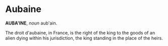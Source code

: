 # Aubaine

**AUBA'INE**, _noun_ aub'ain.

The droit d'aubaine, in France, is the right of the king to the goods of an alien dying within his jurisdiction, the king standing in the place of the heirs.